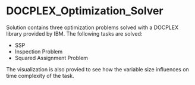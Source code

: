 # DOCPLEX_Optimization_Solver
Solution contains three optimization problems solved with a DOCPLEX library provided by IBM. 
The following tasks are solved:
- SSP
- Inspection Problem
- Squared Assignment Problem

 The visualization is also provied to see how the variable size influences on time complexity of the task.
